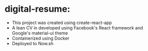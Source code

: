 # digital-resume: 

- This project was created using create-react-app
- A lean CV in developed using Facebook's React framework and Google's material-ui theme
- Containerized using Docker
- Deployed to Now.sh
